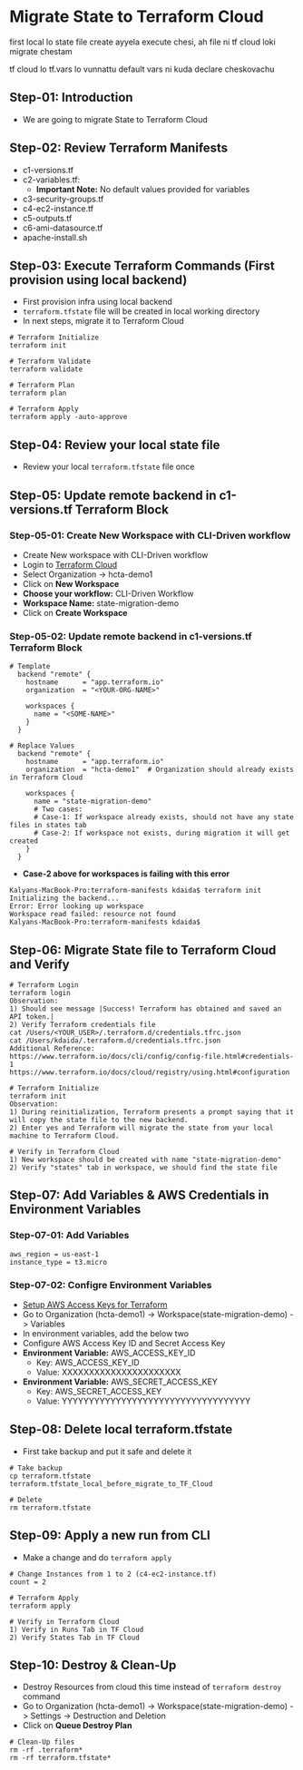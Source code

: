 # Migrate State to Terraform Cloud
first local lo state file create ayyela execute chesi, ah file ni
tf cloud loki migrate chestam

tf cloud lo tf.vars lo vunnattu default vars ni kuda declare cheskovachu
## Step-01: Introduction
- We are going to migrate State to Terraform Cloud

## Step-02: Review Terraform Manifests
- c1-versions.tf
- c2-variables.tf: 
  - **Important Note:** No default values provided for variables 
- c3-security-groups.tf
- c4-ec2-instance.tf
- c5-outputs.tf
- c6-ami-datasource.tf
- apache-install.sh


## Step-03: Execute Terraform Commands (First provision using local backend)
- First provision infra using local backend
- `terraform.tfstate` file will be created in local working directory
- In next steps, migrate it to Terraform Cloud
```t
# Terraform Initialize
terraform init

# Terraform Validate
terraform validate

# Terraform Plan
terraform plan

# Terraform Apply
terraform apply -auto-approve
```

## Step-04: Review your local state file
-  Review your local `terraform.tfstate` file once


## Step-05: Update remote backend in c1-versions.tf Terraform Block
### Step-05-01: Create New Workspace with CLI-Driven workflow
- Create New workspace with CLI-Driven workflow
- Login to [Terraform Cloud](https://app.terraform.io/)
- Select Organization -> hcta-demo1
- Click on **New Workspace**
- **Choose your workflow:** CLI-Driven Workflow
- **Workspace Name:** state-migration-demo
- Click on **Create Workspace**

### Step-05-02: Update remote backend in c1-versions.tf Terraform Block
```t
# Template
  backend "remote" {
    hostname      = "app.terraform.io"
    organization  = "<YOUR-ORG-NAME>"

    workspaces {
      name = "<SOME-NAME>"
    }
  }

# Replace Values
  backend "remote" {
    hostname      = "app.terraform.io"
    organization  = "hcta-demo1"  # Organization should already exists in Terraform Cloud

    workspaces {
      name = "state-migration-demo" 
      # Two cases: 
      # Case-1: If workspace already exists, should not have any state files in states tab
      # Case-2: If workspace not exists, during migration it will get created
    }
  }
```
- **Case-2 above for workspaces is failing with this error**
```
Kalyans-MacBook-Pro:terraform-manifests kdaida$ terraform init
Initializing the backend...
Error: Error looking up workspace
Workspace read failed: resource not found
Kalyans-MacBook-Pro:terraform-manifests kdaida$
```

## Step-06: Migrate State file to Terraform Cloud and Verify
```t
# Terraform Login
terraform login
Observation: 
1) Should see message |Success! Terraform has obtained and saved an API token.|
2) Verify Terraform credentials file
cat /Users/<YOUR_USER>/.terraform.d/credentials.tfrc.json
cat /Users/kdaida/.terraform.d/credentials.tfrc.json
Additional Reference:
https://www.terraform.io/docs/cli/config/config-file.html#credentials-1
https://www.terraform.io/docs/cloud/registry/using.html#configuration

# Terraform Initialize
terraform init
Observation: 
1) During reinitialization, Terraform presents a prompt saying that it will copy the state file to the new backend. 
2) Enter yes and Terraform will migrate the state from your local machine to Terraform Cloud.

# Verify in Terraform Cloud
1) New workspace should be created with name "state-migration-demo"
2) Verify "states" tab in workspace, we should find the state file
```

## Step-07: Add Variables & AWS Credentials in Environment Variables
### Step-07-01: Add Variables
```t
aws_region = us-east-1
instance_type = t3.micro
```
### Step-07-02: Configre Environment Variables
- [Setup AWS Access Keys for Terraform](https://registry.terraform.io/providers/hashicorp/aws/latest/docs#environment-variables)
- Go to Organization (hcta-demo1) -> Workspace(state-migration-demo) -> Variables
- In environment variables, add the below two
- Configure AWS Access Key ID and Secret Access Key  
- **Environment Variable:** AWS_ACCESS_KEY_ID
  - Key: AWS_ACCESS_KEY_ID
  - Value: XXXXXXXXXXXXXXXXXXXXXX
- **Environment Variable:** AWS_SECRET_ACCESS_KEY
  - Key: AWS_SECRET_ACCESS_KEY
  - Value: YYYYYYYYYYYYYYYYYYYYYYYYYYYYYYYYYYY
 
## Step-08: Delete local terraform.tfstate
- First take backup and put it safe and delete it
```t
# Take backup
cp terraform.tfstate terraform.tfstate_local_before_migrate_to_TF_Cloud

# Delete
rm terraform.tfstate
``` 

## Step-09: Apply a new run from CLI
- Make a change and do  `terraform apply`
```t
# Change Instances from 1 to 2 (c4-ec2-instance.tf)
count = 2

# Terraform Apply
terraform apply 

# Verify in Terraform Cloud
1) Verify in Runs Tab in TF Cloud
2) Verify States Tab in TF Cloud
```

## Step-10: Destroy & Clean-Up
-  Destroy Resources from cloud this time instead of `terraform destroy` command
- Go to Organization (hcta-demo1) -> Workspace(state-migration-demo) -> Settings -> Destruction and Deletion
- Click on **Queue Destroy Plan**
```t
# Clean-Up files
rm -rf .terraform*
rm -rf terraform.tfstate*
```
